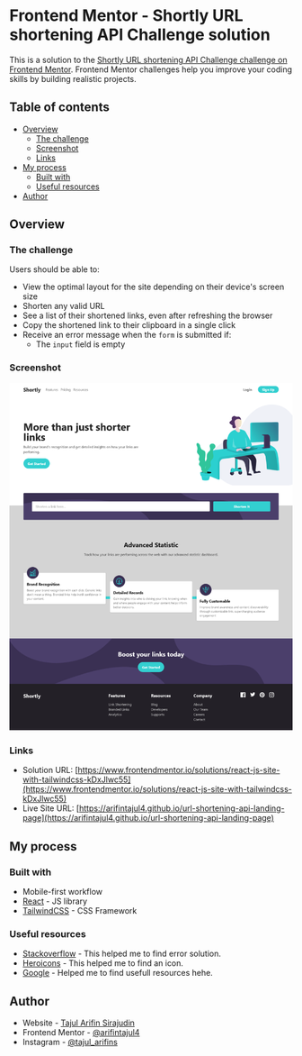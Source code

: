 # Frontend Mentor - Shortly URL shortening API Challenge solution

This is a solution to the [Shortly URL shortening API Challenge challenge on Frontend Mentor](https://www.frontendmentor.io/challenges/url-shortening-api-landing-page-2ce3ob-G). Frontend Mentor challenges help you improve your coding skills by building realistic projects.

## Table of contents

-   [Overview](#overview)
    -   [The challenge](#the-challenge)
    -   [Screenshot](#screenshot)
    -   [Links](#links)
-   [My process](#my-process)
    -   [Built with](#built-with)
    -   [Useful resources](#useful-resources)
-   [Author](#author)

## Overview

### The challenge

Users should be able to:

-   View the optimal layout for the site depending on their device's screen size
-   Shorten any valid URL
-   See a list of their shortened links, even after refreshing the browser
-   Copy the shortened link to their clipboard in a single click
-   Receive an error message when the `form` is submitted if:
    -   The `input` field is empty

### Screenshot

![](./screenshot.png)

### Links

-   Solution URL: [https://www.frontendmentor.io/solutions/react-js-site-with-tailwindcss-kDxJlwc55](https://www.frontendmentor.io/solutions/react-js-site-with-tailwindcss-kDxJlwc55)
-   Live Site URL: [https://arifintajul4.github.io/url-shortening-api-landing-page](https://arifintajul4.github.io/url-shortening-api-landing-page)

## My process

### Built with

-   Mobile-first workflow
-   [React](https://reactjs.org/) - JS library
-   [TailwindCSS](https://tailwindcss.com/) - CSS Framework

### Useful resources

-   [Stackoverflow](https://stackoverflow.com/) - This helped me to find error solution.
-   [Heroicons](https://heroicons.com/) - This helped me to find an icon.
-   [Google](https://www.google.com) - Helped me to find usefull resources hehe.

## Author

-   Website - [Tajul Arifin Sirajudin](https://www.tajul.my.id)
-   Frontend Mentor - [@arifintajul4](https://www.frontendmentor.io/profile/arifintajul4)
-   Instagram - [@tajul_arifins](https://www.instagram.com/tajul_arifins)
